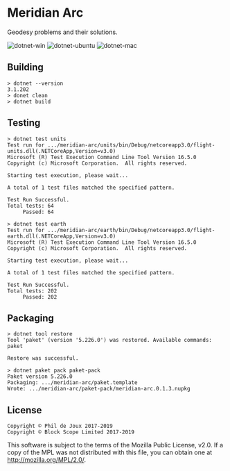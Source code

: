 # Meridian Arc

Geodesy problems and their solutions.

![dotnet-win](https://github.com/BlockScope/meridian-arc/workflows/dotnet-win/badge.svg)
![dotnet-ubuntu](https://github.com/BlockScope/meridian-arc/workflows/dotnet-ubuntu/badge.svg)
![dotnet-mac](https://github.com/BlockScope/meridian-arc/workflows/dotnet-mac/badge.svg)

## Building

```
> dotnet --version
3.1.202
> donet clean
> dotnet build
```

## Testing

```
> dotnet test units
Test run for .../meridian-arc/units/bin/Debug/netcoreapp3.0/flight-units.dll(.NETCoreApp,Version=v3.0)
Microsoft (R) Test Execution Command Line Tool Version 16.5.0
Copyright (c) Microsoft Corporation.  All rights reserved.

Starting test execution, please wait...

A total of 1 test files matched the specified pattern.

Test Run Successful.
Total tests: 64
     Passed: 64

> dotnet test earth
Test run for .../meridian-arc/earth/bin/Debug/netcoreapp3.0/flight-earth.dll(.NETCoreApp,Version=v3.0)
Microsoft (R) Test Execution Command Line Tool Version 16.5.0
Copyright (c) Microsoft Corporation.  All rights reserved.

Starting test execution, please wait...

A total of 1 test files matched the specified pattern.

Test Run Successful.
Total tests: 202
     Passed: 202
```

## Packaging

```
> dotnet tool restore
Tool 'paket' (version '5.226.0') was restored. Available commands: paket

Restore was successful.

> dotnet paket pack paket-pack
Paket version 5.226.0
Packaging: .../meridian-arc/paket.template
Wrote: .../meridian-arc/paket-pack/meridian-arc.0.1.3.nupkg
```

## License

```
Copyright © Phil de Joux 2017-2019
Copyright © Block Scope Limited 2017-2019
```

This software is subject to the terms of the Mozilla Public License, v2.0. If
a copy of the MPL was not distributed with this file, you can obtain one at
http://mozilla.org/MPL/2.0/.
